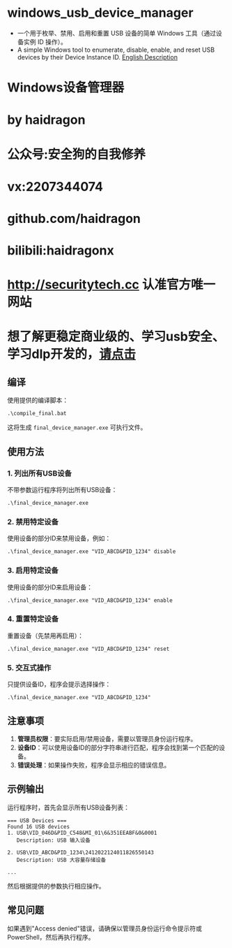 # windows_usb_device_manager
* 一个用于枚举、禁用、启用和重置 USB 设备的简单 Windows 工具（通过设备实例 ID 操作）。
* A simple Windows tool to enumerate, disable, enable, and reset USB devices by their Device Instance ID. [English Description](./README_EN.md)


# Windows设备管理器

# by haidragon  
# 公众号:安全狗的自我修养
# vx:2207344074
# github.com/haidragon
# bilibili:haidragonx
# http://securitytech.cc 认准官方唯一网站
# 想了解更稳定商业级的、学习usb安全、学习dlp开发的，[请点击](https://github.com/haidragon/haidragon.github.io/blob/main/windows/img/usb/windows%E4%B8%8Ausb%E8%BF%87%E6%BB%A4%E4%B8%8E%E9%80%8F%E4%BC%A0(%E8%99%9A%E6%8B%9F%E5%8C%96)%E8%A7%86%E9%A2%91%E6%95%99%E7%A8%8B.png)
 

## 编译

使用提供的编译脚本：
```
.\compile_final.bat
```

这将生成 `final_device_manager.exe` 可执行文件。

## 使用方法

### 1. 列出所有USB设备
不带参数运行程序将列出所有USB设备：
```
.\final_device_manager.exe
```

### 2. 禁用特定设备
使用设备的部分ID来禁用设备，例如：
```
.\final_device_manager.exe "VID_ABCD&PID_1234" disable
```

### 3. 启用特定设备
使用设备的部分ID来启用设备：
```
.\final_device_manager.exe "VID_ABCD&PID_1234" enable
```

### 4. 重置特定设备
重置设备（先禁用再启用）：
```
.\final_device_manager.exe "VID_ABCD&PID_1234" reset
```

### 5. 交互式操作
只提供设备ID，程序会提示选择操作：
```
.\final_device_manager.exe "VID_ABCD&PID_1234"
```

## 注意事项

1. **管理员权限**：要实际启用/禁用设备，需要以管理员身份运行程序。
2. **设备ID**：可以使用设备ID的部分字符串进行匹配，程序会找到第一个匹配的设备。
3. **错误处理**：如果操作失败，程序会显示相应的错误信息。

## 示例输出

运行程序时，首先会显示所有USB设备列表：
```
=== USB Devices ===
Found 16 USB devices
1. USB\VID_046D&PID_C548&MI_01\6&351EEABF&0&0001
   Description: USB 输入设备

2. USB\VID_ABCD&PID_1234\2412022124011826550143
   Description: USB 大容量存储设备

...
```

然后根据提供的参数执行相应操作。

## 常见问题

如果遇到"Access denied"错误，请确保以管理员身份运行命令提示符或PowerShell，然后再执行程序。
